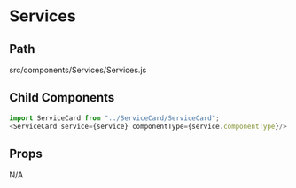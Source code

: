 # Services

## Path
src/components/Services/Services.js

## Child Components

```js
import ServiceCard from "../ServiceCard/ServiceCard";
<ServiceCard service={service} componentType={service.componentType}/>
```

## Props
N/A

